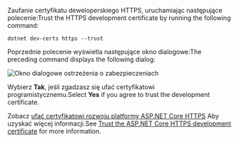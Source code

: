 <span data-ttu-id="6d379-101">Zaufanie certyfikatu deweloperskiego HTTPS, uruchamiając następujące polecenie:</span><span class="sxs-lookup"><span data-stu-id="6d379-101">Trust the HTTPS development certificate by running the following command:</span></span>

```console
dotnet dev-certs https --trust
```

<span data-ttu-id="6d379-102">Poprzednie polecenie wyświetla następujące okno dialogowe:</span><span class="sxs-lookup"><span data-stu-id="6d379-102">The preceding command displays the following dialog:</span></span>

![Okno dialogowe ostrzeżenia o zabezpieczeniach](~/getting-started/_static/cert.png)

<span data-ttu-id="6d379-104">Wybierz **Tak**, jeśli zgadzasz się ufać certyfikatowi programistycznemu.</span><span class="sxs-lookup"><span data-stu-id="6d379-104">Select **Yes** if you agree to trust the development certificate.</span></span>

<span data-ttu-id="6d379-105">Zobacz [ufać certyfikatowi rozwoju platformy ASP.NET Core HTTPS](xref:security/enforcing-ssl#trust-the-aspnet-core-https-development-certificate-on-windows-and-macos) Aby uzyskać więcej informacji.</span><span class="sxs-lookup"><span data-stu-id="6d379-105">See [Trust the ASP.NET Core HTTPS development certificate](xref:security/enforcing-ssl#trust-the-aspnet-core-https-development-certificate-on-windows-and-macos) for more information.</span></span>